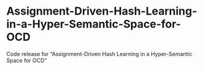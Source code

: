 # Assignment-Driven-Hash-Learning-in-a-Hyper-Semantic-Space-for-OCD
Code release for “Assignment-Driven Hash Learning in a Hyper-Semantic Space for OCD”
